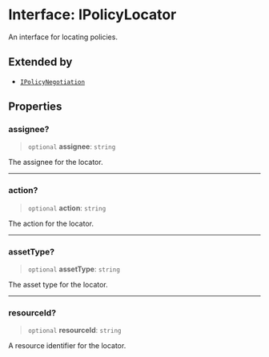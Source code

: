 # Interface: IPolicyLocator

An interface for locating policies.

## Extended by

- [`IPolicyNegotiation`](IPolicyNegotiation.md)

## Properties

### assignee?

> `optional` **assignee**: `string`

The assignee for the locator.

***

### action?

> `optional` **action**: `string`

The action for the locator.

***

### assetType?

> `optional` **assetType**: `string`

The asset type for the locator.

***

### resourceId?

> `optional` **resourceId**: `string`

A resource identifier for the locator.
